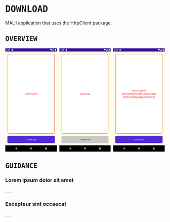 # <samp>DOWNLOAD</samp>

MAUI application that uses the HttpClient package.

## <samp>OVERVIEW</samp>

<img src="assets/img1.png" width="32.333%"/><img src="assets/none.png" width="1.5%"/><img src="assets/img2.png" width="32.333%"/><img src="assets/none.png" width="1.5%"/><img src="assets/img3.png" width="32.333%"/>

## <samp>GUIDANCE</samp>

### Lorem ipsum dolor sit amet

```
...
```

### Excepteur sint occaecat

```
...
```
